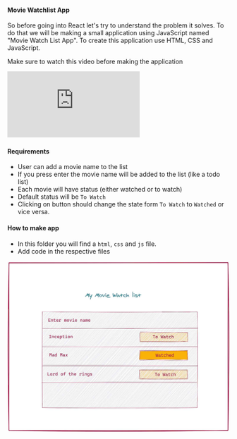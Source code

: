 #### Movie Watchlist App

So before going into React let's try to understand the problem it solves. To do that we will be making a small application using JavaScript named "Movie Watch List App". To create this application use HTML, CSS and JavaScript.

Make sure to watch this video before making the application

<div class="youtube-embed">
  <iframe src="https://www.youtube-nocookie.com/embed/LXdVy6MfUkk?rel=0" frameborder="0" allow="accelerometer; autoplay; encrypted-media; gyroscope; picture-in-picture" allowfullscreen></iframe>
</div>

#### Requirements

- User can add a movie name to the list
- If you press enter the movie name will be added to the list (like a todo list)
- Each movie will have status (either watched or to watch)
- Default status will be `To Watch`
- Clicking on button should change the state form `To Watch` to `Watched` or vice versa.

#### How to make app

- In this folder you will find a `html`, `css` and `js` file.
- Add code in the respective files

![Movie Watch List](https://github.com/nnnkit/ac-js-images/blob/master/react/movie-watch.jpg?raw=true)
